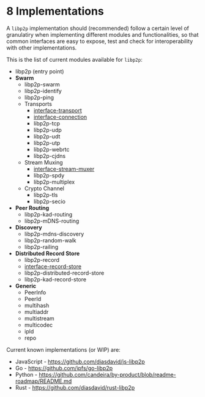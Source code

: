 8 Implementations
=================

A `libp2p` implementation should (recommended) follow a certain level of granulatiry when implementing different modules and functionalities, so that common interfaces are easy to expose, test and check for interoperability with other implementations.

This is the list of current modules available for `libp2p`:

  - libp2p (entry point)
  - **Swarm**
      - libp2p-swarm
      - libp2p-identify
      - libp2p-ping
      - Transports
          - [interface-transport](https://github.com/diasdavid/interface-transport)
          - [interface-connection](https://github.com/diasdavid/interface-connection)
          - libp2p-tcp
          - libp2p-udp
          - libp2p-udt
          - libp2p-utp
          - libp2p-webrtc
          - libp2p-cjdns
      - Stream Muxing
          - [interface-stream-muxer](https://github.com/diasdavid/interface-stream-muxer)
          - libp2p-spdy
          - libp2p-multiplex
      - Crypto Channel
          - libp2p-tls
          - libp2p-secio
  - **Peer Routing**
      - libp2p-kad-routing
      - libp2p-mDNS-routing
  - **Discovery**
      - libp2p-mdns-discovery
      - libp2p-random-walk
      - libp2p-railing
  - **Distributed Record Store**
      - libp2p-record
      - [interface-record-store](https://github.com/diasdavid/interface-record-store)
      - libp2p-distributed-record-store
      - libp2p-kad-record-store
  - **Generic**
      - PeerInfo
      - PeerId
      - multihash
      - multiaddr
      - multistream
      - multicodec
      - ipld
      - repo

Current known implementations (or WIP) are:

  - JavaScript - <https://github.com/diasdavid/js-libp2p>
  - Go - <https://github.com/ipfs/go-libp2p>
  - Python - <https://github.com/candeira/by-product/blob/readme-roadmap/README.md>
  - Rust - <https://github.com/diasdavid/rust-libp2p>

